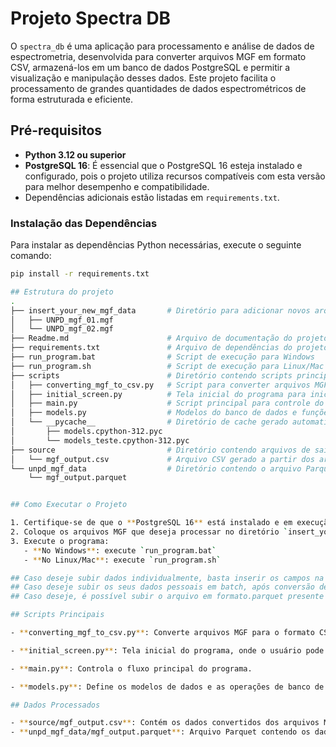 # Projeto Spectra DB

O `spectra_db` é uma aplicação para processamento e análise de dados de espectrometria, desenvolvida para converter arquivos MGF em formato CSV, armazená-los em um banco de dados PostgreSQL e permitir a visualização e manipulação desses dados. Este projeto facilita o processamento de grandes quantidades de dados espectrométricos de forma estruturada e eficiente.

## Pré-requisitos

- **Python 3.12 ou superior**
- **PostgreSQL 16**: É essencial que o PostgreSQL 16 esteja instalado e configurado, pois o projeto utiliza recursos compatíveis com esta versão para melhor desempenho e compatibilidade.
- Dependências adicionais estão listadas em `requirements.txt`.

### Instalação das Dependências

Para instalar as dependências Python necessárias, execute o seguinte comando:

```bash
pip install -r requirements.txt 

## Estrutura do projeto
.
├── insert_your_new_mgf_data       # Diretório para adicionar novos arquivos MGF para processamento
│   ├── UNPD_mgf_01.mgf
│   └── UNPD_mgf_02.mgf
├── Readme.md                      # Arquivo de documentação do projeto
├── requirements.txt               # Arquivo de dependências do projeto
├── run_program.bat                # Script de execução para Windows
├── run_program.sh                 # Script de execução para Linux/Mac
├── scripts                        # Diretório contendo scripts principais
│   ├── converting_mgf_to_csv.py   # Script para converter arquivos MGF para formato CSV
│   ├── initial_screen.py          # Tela inicial do programa para iniciar a conversão e visualização dos dados
│   ├── main.py                    # Script principal para controle do fluxo do programa
│   ├── models.py                  # Modelos do banco de dados e funções para manipulação dos dados
│   └── __pycache__                # Diretório de cache gerado automaticamente pelo Python
│       ├── models.cpython-312.pyc
│       └── models_teste.cpython-312.pyc
├── source                         # Diretório contendo arquivos de saída e dados processados
│   └── mgf_output.csv             # Arquivo CSV gerado a partir dos arquivos MGF
└── unpd_mgf_data                  # Diretório contendo o arquivo Parquet gerado
    └── mgf_output.parquet


## Como Executar o Projeto

1. Certifique-se de que o **PostgreSQL 16** está instalado e em execução.
2. Coloque os arquivos MGF que deseja processar no diretório `insert_your_new_mgf_data`.
3. Execute o programa:
   - **No Windows**: execute `run_program.bat`
   - **No Linux/Mac**: execute `run_program.sh`

## Caso deseje subir dados individualmente, basta inserir os campos na interface denominada "Banco de Dados".
## Caso deseje subir os seus dados pessoais em batch, após conversão de formato .mgf para .csv., eles se encontrarão na pasta source.
## Caso deseje, é possível subir o arquivo em formato.parquet presente na pasta unpd_mgf_data, referente aos dados do unpd. (Este carregamento é custoso devido ao volume de dados.)

## Scripts Principais

- **converting_mgf_to_csv.py**: Converte arquivos MGF para o formato CSV.

- **initial_screen.py**: Tela inicial do programa, onde o usuário pode iniciar o processo de conversão e visualizar os dados.

- **main.py**: Controla o fluxo principal do programa.

- **models.py**: Define os modelos de dados e as operações de banco de dados para armazenar e manipular os dados convertidos.

## Dados Processados

- **source/mgf_output.csv**: Contém os dados convertidos dos arquivos MGF no formato CSV.
- **unpd_mgf_data/mgf_output.parquet**: Arquivo Parquet contendo os dados em um formato otimizado para análise e armazenamento.
